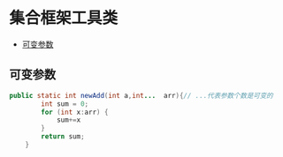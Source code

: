 # 集合框架工具类
  - [可变参数](#可变参数)
  
  
  
  
  


## 可变参数
```java
public static int newAdd(int a,int...  arr){// ...代表参数个数是可变的
		int sum = 0;
		for (int x:arr) {
			sum+=x
		}
		return sum;
	}
```
